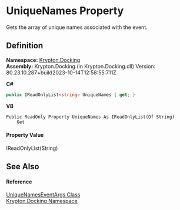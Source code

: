 # UniqueNames Property


Gets the array of unique names associated with the event.



## Definition
**Namespace:** <a href="98399376-cf41-9454-4b4d-4fab2ca20bc7.md">Krypton.Docking</a>  
**Assembly:** Krypton.Docking (in Krypton.Docking.dll) Version: 80.23.10.287+build2023-10-14T12:58:55:711Z

**C#**
``` C#
public IReadOnlyList<string> UniqueNames { get; }
```
**VB**
``` VB
Public ReadOnly Property UniqueNames As IReadOnlyList(Of String)
	Get
```



#### Property Value
IReadOnlyList(String)

## See Also


#### Reference
<a href="3f222df7-a0a1-70c4-0289-d9f7b9900c8b.md">UniqueNamesEventArgs Class</a>  
<a href="98399376-cf41-9454-4b4d-4fab2ca20bc7.md">Krypton.Docking Namespace</a>  
